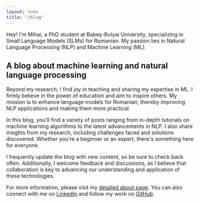 ```yaml
---
layout: home
title: "/blog"
---
```

Hey! I'm Mihai, a PhD student at Babeș-Bolyai University, specializing in Small Language Models (SLMs) for Romanian. My passion lies in Natural Language Processing (NLP) and Machine Learning (ML).

## A blog about machine learning and natural language processing

Beyond my research, I find joy in teaching and sharing my expertise in ML. I firmly believe in the power of education and aim to inspire others. My mission is to enhance language models for Romanian, thereby improving NLP applications and making them more practical.

In this blog, you'll find a variety of posts ranging from in-depth tutorials on machine learning algorithms to the latest advancements in NLP. I also share insights from my research, including challenges faced and solutions discovered. Whether you're a beginner or an expert, there's something here for everyone.

I frequently update the blog with new content, so be sure to check back often. Additionally, I welcome feedback and discussions, as I believe that collaboration is key to advancing our understanding and application of these technologies.

For more information, please visit my [detailed about page](/about). You can also connect with me on [LinkedIn](https://www.linkedin.com) and follow my work on [GitHub](https://github.com).